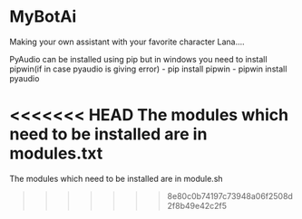 # MyBotAi

Making your own assistant with your favorite character Lana....

PyAudio can be installed using pip
but in windows you need to install pipwin(if in case pyaudio is giving error)
    - pip install pipwin
    - pipwin install pyaudio

<<<<<<< HEAD
The modules which need to be installed are in modules.txt
=======
The modules which need to be installed are in module.sh 
>>>>>>> 8e80c0b74197c73948a06f2508d2f8b49e42c2f5
